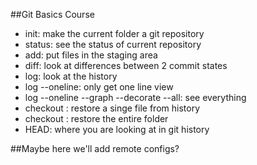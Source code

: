 ##Git Basics Course

- init: make the current folder a git repository
- status: see the status of current repository
- add: put files in the staging area
- diff: look at differences between 2 commit states
- log: look at the history
- log --oneline: only get one line view
- log --oneline --graph --decorate --all: see everything
- checkout <hash><file>: restore a singe file from history
- checkout <hash> : restore the entire folder
- HEAD: where you are looking at in git history

##Maybe here we'll add remote configs?

